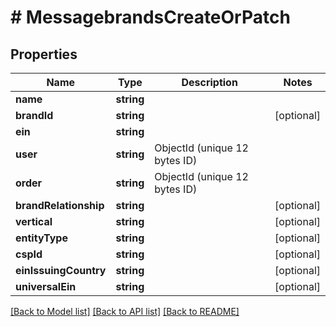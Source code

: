 # # MessagebrandsCreateOrPatch

## Properties

Name | Type | Description | Notes
------------ | ------------- | ------------- | -------------
**name** | **string** |  |
**brandId** | **string** |  | [optional]
**ein** | **string** |  |
**user** | **string** | ObjectId (unique 12 bytes ID) |
**order** | **string** | ObjectId (unique 12 bytes ID) |
**brandRelationship** | **string** |  | [optional]
**vertical** | **string** |  | [optional]
**entityType** | **string** |  | [optional]
**cspId** | **string** |  | [optional]
**einIssuingCountry** | **string** |  | [optional]
**universalEin** | **string** |  | [optional]

[[Back to Model list]](../../README.md#models) [[Back to API list]](../../README.md#endpoints) [[Back to README]](../../README.md)
